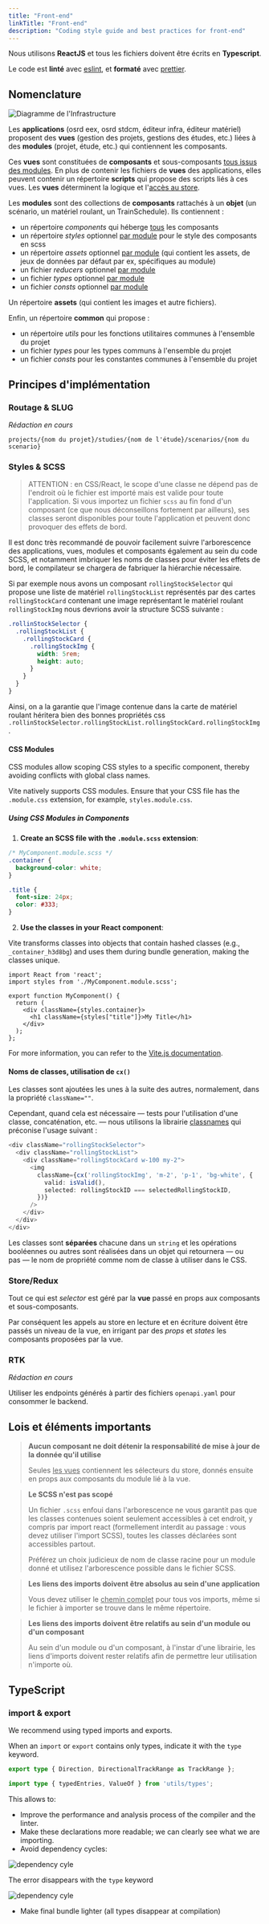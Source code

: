 ```yaml
---
title: "Front-end"
linkTitle: "Front-end"
description: "Coding style guide and best practices for front-end"
---
```


Nous utilisons **ReactJS** et tous les fichiers doivent être écrits en **Typescript**.

Le code est **linté** avec [eslint](https://eslint.org/), et **formaté** avec [prettier](https://prettier.io/).

## Nomenclature

![Diagramme de l'Infrastructure](../nomenclature-front-end.svg)

Les **applications** (osrd eex, osrd stdcm, éditeur infra, éditeur matériel) proposent des **vues** (gestion des projets, gestions des études, etc.) liées à des **modules** (projet, étude, etc.) qui contiennent les composants.

Ces **vues** sont constituées de **composants** et sous-composants <u>tous issus des modules</u>.
En plus de contenir les fichiers de **vues** des applications, elles peuvent contenir un répertoire **scripts** qui propose des scripts liés à ces vues. Les **vues** déterminent la logique et l'<u>accès au store</u>.

Les **modules** sont des collections de **composants** rattachés à un **objet** (un scénario, un matériel roulant, un TrainSchedule). Ils contiennent :
  - un répertoire *components* qui héberge <u>tous</u> les composants
  - un répertoire *styles* optionnel <u>par module</u> pour le style des composants en scss
  - un répertoire *assets* optionnel <u>par module</u> (qui contient les assets, de jeux de données par défaut par ex, spécifiques au module)
  - un fichier *reducers* optionnel <u>par module</u>
  - un fichier *types* optionnel <u>par module</u>
  - un fichier *consts* optionnel <u>par module</u>

Un répertoire **assets** (qui contient les images et autre fichiers).

Enfin, un répertoire **common** qui propose :
  - un répertoire *utils* pour les fonctions utilitaires communes à l'ensemble du projet
  - un fichier *types* pour les types communs à l'ensemble du projet
  - un fichier *consts* pour les constantes communes à l'ensemble du projet


## Principes d'implémentation
### Routage & SLUG
_Rédaction en cours_

`projects/{nom du projet}/studies/{nom de l'étude}/scenarios/{nom du scenario}`

### Styles & SCSS
> ATTENTION : en CSS/React, le scope d'une classe ne dépend pas de l'endroit où le fichier est importé mais est valide pour toute l'application. Si vous importez un fichier `scss` au fin fond d'un composant (ce que nous déconseillons fortement par ailleurs), ses classes seront disponibles pour toute l'application et peuvent donc provoquer des effets de bord.

Il est donc très recommandé de pouvoir facilement suivre l'arborescence des applications, vues, modules et composants également au sein du code SCSS, et notamment imbriquer les noms de classes pour éviter les effets de bord, le compilateur se chargera de fabriquer la hiérarchie nécessaire.

Si par exemple nous avons un composant `rollingStockSelector` qui propose une liste de matériel `rollingStockList` représentés par des cartes `rollingStockCard` contenant une image représentant le matériel roulant `rollingStockImg` nous devrions avoir la structure SCSS suivante :

```scss
.rollinStockSelector {
  .rollingStockList {
    .rollingStockCard {
      .rollingStockImg {
        width: 5rem;
        height: auto;
      }
    }
  }
}
```

Ainsi, on a la garantie que l'image contenue dans la carte de matériel roulant héritera bien des bonnes propriétés css `.rollinStockSelector.rollingStockList.rollingStockCard.rollingStockImg`.

#### CSS Modules
CSS modules allow scoping CSS styles to a specific component, thereby avoiding conflicts with global class names.

Vite natively supports CSS modules. Ensure that your CSS file has the `.module.css` extension, for example, `styles.module.css`.

##### Using CSS Modules in Components

1. **Create an SCSS file with the `.module.scss` extension**:

```css
/* MyComponent.module.scss */
.container {
  background-color: white;
}

.title {
  font-size: 24px;
  color: #333;
}
```

2. **Use the classes in your React component**:

Vite transforms classes into objects that contain hashed classes (e.g., `_container_h3d8bg`) and uses them during bundle generation, making the classes unique.

```tsx
import React from 'react';
import styles from './MyComponent.module.scss';

export function MyComponent() {
  return (
    <div className={styles.container}>
      <h1 className={styles["title"]}>My Title</h1>
    </div>
  );
};
```

For more information, you can refer to the [Vite.js documentation](https://vitejs.dev/guide/features.html#css-modules).

#### Noms de classes, utilisation de `cx()`
Les classes sont ajoutées les unes à la suite des autres, normalement, dans la propriété `className=""`.

Cependant, quand cela est nécessaire —&nbsp;tests pour l'utilisation d'une classe, concaténation, etc.&nbsp;— nous utilisons la librairie [classnames](https://github.com/JedWatson/classnames) qui préconise l'usage suivant :

```ts
<div className="rollingStockSelector">
  <div className="rollingStockList">
    <div className="rollingStockCard w-100 my-2">
      <img
        className={cx('rollingStockImg', 'm-2', 'p-1', 'bg-white', {
          valid: isValid(),
          selected: rollingStockID === selectedRollingStockID,
        })}
      />
    </div>
  </div>
</div>
```

Les classes sont **séparées** chacune dans un `string` et les opérations booléennes ou autres sont réalisées dans un objet qui retournera —&nbsp;ou pas&nbsp;— le nom de propriété comme nom de classe à utiliser dans le CSS.

### Store/Redux
Tout ce qui est *selector* est géré par la **vue** passé en props aux composants et sous-composants.

Par conséquent les appels au store en lecture et en écriture doivent être passés un niveau de la vue, en irrigant par des _props_ et _states_ les composants proposées par la vue.

### RTK
_Rédaction en cours_

Utiliser les endpoints générés à partir des fichiers `openapi.yaml` pour consommer le backend.


## Lois et éléments importants

> **Aucun composant ne doit détenir la responsabilité de mise à jour de la donnée qu'il utilise**
>
> Seules <u>les vues</u> contiennent les sélecteurs du store, donnés ensuite en props aux composants du module lié à la vue.

> **Le SCSS n'est pas scopé**
>
> Un fichier `.scss` enfoui dans l'arborescence ne vous garantit pas que les classes contenues soient seulement accessibles à cet endroit, y compris par import react (formellement interdit au passage : vous devez utiliser l'import SCSS), toutes les classes déclarées sont accessibles partout.
>
> Préférez un choix judicieux de nom de classe racine pour un module donné et utilisez l'arborescence possible dans le fichier SCSS.

> **Les liens des imports doivent être absolus au sein d'une application**
>
> Vous devez utiliser le <u>chemin complet</u> pour tous vos imports, même si le fichier à importer se trouve dans le même répertoire.

> **Les liens des imports doivent être relatifs au sein d'un module ou d'un composant**
>
> Au sein d'un module ou d'un composant, à l'instar d'une librairie, les liens d'imports doivent rester relatifs afin de permettre leur utilisation n'importe où.

## TypeScript

### import & export

We recommend using typed imports and exports.

When an `import` or `export` contains only types, indicate it with the `type` keyword.


```typescript
export type { Direction, DirectionalTrackRange as TrackRange };
```
```typescript
import type { typedEntries, ValueOf } from 'utils/types';
```

This allows to:
- Improve the performance and analysis process of the compiler and the linter.
- Make these declarations more readable; we can clearly see what we are importing.
- Avoid dependency cycles:

 ![dependency cyle](./dependency-cycle.png)

The error disappears with the `type` keyword

 ![dependency cyle](./dependency-cycle-gone.png)


- Make final bundle lighter (all types disappear at compilation)
